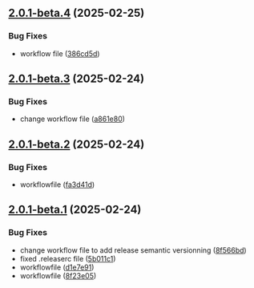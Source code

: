 ## [2.0.1-beta.4](https://github.com/MattiasGervilliers/EasySave/compare/v2.0.1-beta.3...v2.0.1-beta.4) (2025-02-25)


### Bug Fixes

* workflow file ([386cd5d](https://github.com/MattiasGervilliers/EasySave/commit/386cd5d1e286204d62cee7568a59a06c2e33502f))

## [2.0.1-beta.3](https://github.com/MattiasGervilliers/EasySave/compare/v2.0.1-beta.2...v2.0.1-beta.3) (2025-02-24)


### Bug Fixes

* change workflow file ([a861e80](https://github.com/MattiasGervilliers/EasySave/commit/a861e802059a3ae335362816a252c0e9a897d50a))

## [2.0.1-beta.2](https://github.com/MattiasGervilliers/EasySave/compare/v2.0.1-beta.1...v2.0.1-beta.2) (2025-02-24)


### Bug Fixes

* workflowfile ([fa3d41d](https://github.com/MattiasGervilliers/EasySave/commit/fa3d41dddf1627e92b32e27e8a93aaf76ea886d2))

## [2.0.1-beta.1](https://github.com/MattiasGervilliers/EasySave/compare/v2.0.0...v2.0.1-beta.1) (2025-02-24)


### Bug Fixes

* change workflow file to add release semantic versionning ([8f566bd](https://github.com/MattiasGervilliers/EasySave/commit/8f566bd3bad70055685d804d52f7311585018562))
* fixed .releaserc file ([5b011c1](https://github.com/MattiasGervilliers/EasySave/commit/5b011c1f6beb15b211e02241bfc461fca931c428))
* workflowfile ([d1e7e91](https://github.com/MattiasGervilliers/EasySave/commit/d1e7e91b6d37ea379ba5b411f95e0284c83e0fbd))
* workflowfile ([8f23e05](https://github.com/MattiasGervilliers/EasySave/commit/8f23e055b36526f34e340d8b36ac77cc83e503f2))
